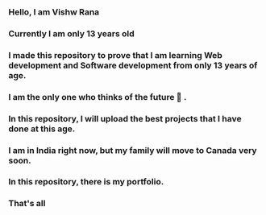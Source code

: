 ### Hello, I am Vishw Rana

### Currently I am only 13 years old

### I made this repository to prove that I am learning Web development and Software development from only 13 years of age.

### I am the only one who thinks of the future 🔮 .

### In this repository, I will upload the best projects that I have done at this age.

### I am in India right now, but my family will move to Canada very soon.

### In this repository, there is my portfolio.

### That's all

